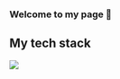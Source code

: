 ### Welcome to my page 👋
## My tech stack
<img src="https://img.shields.io/badge/html5-E34F26?style=for-the-badge&logo=html5&logoColor=white">
